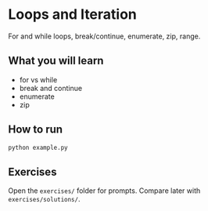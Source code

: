 # Loops and Iteration

For and while loops, break/continue, enumerate, zip, range.

## What you will learn
- for vs while
- break and continue
- enumerate
- zip

## How to run
```bash
python example.py
```

## Exercises
Open the `exercises/` folder for prompts. Compare later with `exercises/solutions/`.
